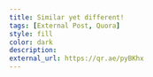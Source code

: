 ```yaml
---
title: Similar yet different!
tags: [External Post, Quora]
style: fill
color: dark
description: 
external_url: https://qr.ae/pyBKhx
---
```

